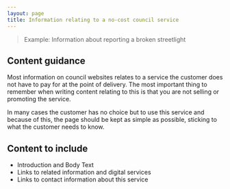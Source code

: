 ```yaml
---
layout: page
title: Information relating to a no-cost council service
---
```


> Example: Information about reporting a broken streetlight

## Content guidance

Most information on council websites relates to a service the customer does not have to pay for at the point of delivery. The most important thing to remember when writing content relating to this is that you are not selling or promoting the service.

In many cases the customer has no choice but to use this service and because of this, the page should be kept as simple as possible, sticking to what the customer needs to know.

## Content to include

- Introduction and Body Text
- Links to related information and digital services
- Links to contact information about this service
